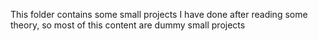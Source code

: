This folder contains some small projects I have done after reading some theory, so most of this content are dummy small projects
